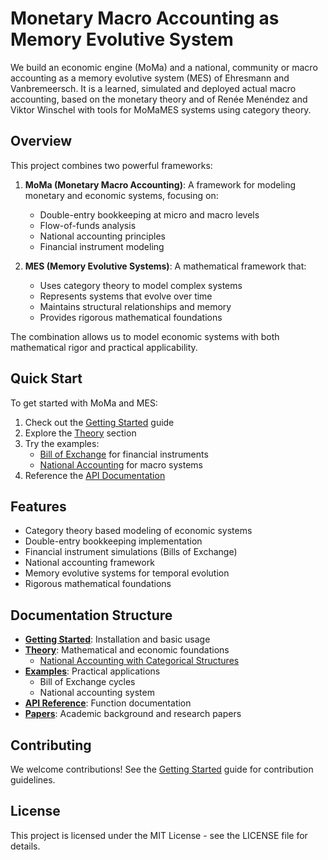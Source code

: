 # Monetary Macro Accounting as Memory Evolutive System

We build an economic engine (MoMa) and a national, community or macro accounting as a memory evolutive system (MES) of Ehresmann and Vanbremeersch.
It is a learned, simulated and deployed actual macro accounting,
based on the monetary theory and of Renée Menéndez and Viktor Winschel
with tools for MoMaMES systems using category theory.

## Overview

This project combines two powerful frameworks:

1. **MoMa (Monetary Macro Accounting)**: A framework for modeling monetary and economic systems, focusing on:
   - Double-entry bookkeeping at micro and macro levels
   - Flow-of-funds analysis
   - National accounting principles
   - Financial instrument modeling

2. **MES (Memory Evolutive Systems)**: A mathematical framework that:
   - Uses category theory to model complex systems
   - Represents systems that evolve over time
   - Maintains structural relationships and memory
   - Provides rigorous mathematical foundations

The combination allows us to model economic systems with both mathematical rigor and practical applicability.

## Quick Start

To get started with MoMa and MES:

1. Check out the [Getting Started](getting_started/index.md) guide
2. Explore the [Theory](theory.md) section
3. Try the examples:
   - [Bill of Exchange](examples/boe_cycles.md) for financial instruments
   - [National Accounting](examples/national_accounting.md) for macro systems
4. Reference the [API Documentation](api.md)

## Features

- Category theory based modeling of economic systems
- Double-entry bookkeeping implementation
- Financial instrument simulations (Bills of Exchange)
- National accounting framework
- Memory evolutive systems for temporal evolution
- Rigorous mathematical foundations

## Documentation Structure

- **[Getting Started](getting_started/index.md)**: Installation and basic usage
- **[Theory](theory.md)**: Mathematical and economic foundations
  - [National Accounting with Categorical Structures](theory/national_accounting.md)
- **[Examples](examples/index.md)**: Practical applications
  - Bill of Exchange cycles
  - National accounting system
- **[API Reference](api.md)**: Function documentation
- **[Papers](papers.md)**: Academic background and research papers

## Contributing

We welcome contributions! See the [Getting Started](getting_started/index.md) guide for contribution guidelines.

## License

This project is licensed under the MIT License - see the LICENSE file for details. 